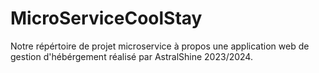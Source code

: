 # MicroServiceCoolStay
Notre répértoire de projet microservice à propos une application web de gestion d'hébérgement réalisé par AstralShine 2023/2024.
